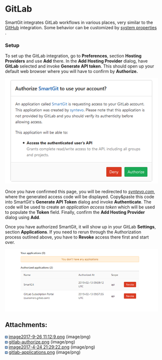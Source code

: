 # GitLab

SmartGit integrates GitLab workflows in various places, very similar to
the [GitHub](GitHub-integration_1704356.html#GitHubintegration-github)
integration. Some behavior can be customized by [system
properties](System-Properties_1704361.html#SystemProperties-properties.bitbucket)
.

### Setup

To set up the GitLab integration, go to **Preferences**, section
**Hosting Providers** and use **Add** there. In the **Add Hosting
Provider** dialog, have **GitLab** selected and invoke **Generate API
token**. This should open up your default web browser where you will
have to confirm by **Authorize.**

**![](attachments/10715215/24871178.png)**

Once you have confirmed this page, you will be redirected to
*[syntevo.com](http://syntevo.com)*, where the generated access code
will be displayed. Copy\&paste this code into SmartGit's **Generate API
Token** dialog and invoke **Authenticate**. The code will be used to
create an *application access token* which will be used to populate the
**Token** field. Finally, confirm the **Add Hosting Provider** dialog
using **Add**.

<div>

<div>

Once you have authorized SmartGit, it will show up in your GitLab
**Settings**, section **Applications**. If you need to rerun through the
Authorization process outlined above, you have to **Revoke** access
there first and start over.

![](attachments/10715215/24871180.png)

</div>

</div>

<div class="pageSectionHeader">

## Attachments:

</div>

<div class="greybox" data-align="left">

![](images/icons/bullet_blue.gif) [image2017-9-26
11:12:9.png](attachments/10715215/10715214.png) (image/png)  
![](images/icons/bullet_blue.gif)
[gitlab-authorize.png](attachments/10715215/24871178.png) (image/png)  
![](images/icons/bullet_blue.gif) [image2017-4-24
21:29:22.png](attachments/10715215/24871179.png) (image/png)  
![](images/icons/bullet_blue.gif)
[gitlab-applications.png](attachments/10715215/24871180.png)
(image/png)  

</div>
